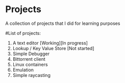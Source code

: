 # Projects
A collection of projects that I did for learning purposes

#List of projects:
1. A text editor [Working][In progress]
2. Lookup / Key Value Store [Not started]
3. Simple Debugger
7. Bittorrent client
4. Linux containers
5. Emulation
6. Simple raycasting
